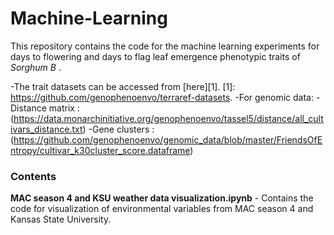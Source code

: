 # Machine-Learning

This repository contains the code for the machine learning experiments for days to flowering and days to flag leaf emergence phenotypic traits of *Sorghum B* . 

-The trait datasets can be accessed from [here][1].
[1]: <https://github.com/genophenoenvo/terraref-datasets>.
-For genomic data:
	-Distance matrix : (https://data.monarchinitiative.org/genophenoenvo/tassel5/distance/all_cultivars_distance.txt)
	-Gene clusters :  (https://github.com/genophenoenvo/genomic_data/blob/master/FriendsOfEntropy/cultivar_k30cluster_score.dataframe)
	
### Contents

**MAC season 4 and KSU weather data visualization.ipynb** - Contains the code for visualization of environmental variables from MAC season 4 and Kansas State University.
